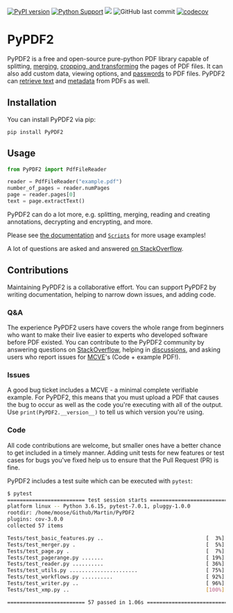 [![PyPI version](https://badge.fury.io/py/PyPDF2.svg)](https://badge.fury.io/py/PyPDF2)
[![Python Support](https://img.shields.io/pypi/pyversions/PyPDF2.svg)](https://pypi.org/project/PyPDF2/)
[![](https://img.shields.io/badge/-documentation-green)](https://pypdf2.readthedocs.io/en/latest/)
![GitHub last commit](https://img.shields.io/github/last-commit/py-pdf/PyPDF2)
[![codecov](https://codecov.io/gh/py-pdf/PyPDF2/branch/master/graph/badge.svg?token=id42cGNZ5Z)](https://codecov.io/gh/py-pdf/PyPDF2)

# PyPDF2

PyPDF2 is a free and open-source pure-python PDF library capable of splitting,
[merging](https://pypdf2.readthedocs.io/en/latest/user/merging-pdfs.html),
[cropping, and transforming](https://pypdf2.readthedocs.io/en/latest/user/cropping-and-transforming.html)
the pages of PDF files. It can also add
custom data, viewing options, and
[passwords](https://pypdf2.readthedocs.io/en/latest/user/encryption-decryption.html)
to PDF files. PyPDF2 can
[retrieve text](https://pypdf2.readthedocs.io/en/latest/user/extract-text.html)
and
[metadata](https://pypdf2.readthedocs.io/en/latest/user/metadata.html)
from PDFs as well.


## Installation

You can install PyPDF2 via pip:

```
pip install PyPDF2
```

## Usage

```python
from PyPDF2 import PdfFileReader

reader = PdfFileReader("example.pdf")
number_of_pages = reader.numPages
page = reader.pages[0]
text = page.extractText()
```

PyPDF2 can do a lot more, e.g. splitting, merging, reading and creating
annotations, decrypting and encrypting, and more.

Please see [the documentation](https://pypdf2.readthedocs.io/en/latest/)
and [`Scripts`](https://github.com/py-pdf/PyPDF2/tree/main/Scripts) for
more usage examples!

A lot of questions are asked and answered
[on StackOverflow](https://stackoverflow.com/questions/tagged/pypdf2).

## Contributions

Maintaining PyPDF2 is a collaborative effort. You can support PyPDF2 by writing
documentation, helping to narrow down issues, and adding code.

### Q&A

The experience PyPDF2 users have covers the whole range from beginners who
want to make their live easier to experts who developed software before PDF
existed. You can contribute to the PyPDF2 community by answering questions
on [StackOverflow](https://stackoverflow.com/questions/tagged/pypdf2),
helping in [discussions](https://github.com/py-pdf/PyPDF2/discussions),
and asking users who report issues for [MCVE](https://stackoverflow.com/help/minimal-reproducible-example)'s (Code + example PDF!).


### Issues

A good bug ticket includes a MCVE - a minimal complete verifiable example.
For PyPDF2, this means that you must upload a PDF that causes the bug to occur
as well as the code you're executing with all of the output. Use
`print(PyPDF2.__version__)` to tell us which version you're using.

### Code

All code contributions are welcome, but smaller ones have a better chance to
get included in a timely manner. Adding unit tests for new features or test
cases for bugs you've fixed help us to ensure that the Pull Request (PR) is fine.

PyPDF2 includes a test suite which can be executed with `pytest`:

```bash
$ pytest
========================= test session starts =========================
platform linux -- Python 3.6.15, pytest-7.0.1, pluggy-1.0.0
rootdir: /home/moose/Github/Martin/PyPDF2
plugins: cov-3.0.0
collected 57 items

Tests/test_basic_features.py ..                                 [  3%]
Tests/test_merger.py .                                          [  5%]
Tests/test_page.py .                                            [  7%]
Tests/test_pagerange.py .......                                 [ 19%]
Tests/test_reader.py ..........                                 [ 36%]
Tests/test_utils.py ......................                      [ 75%]
Tests/test_workflows.py ..........                              [ 92%]
Tests/test_writer.py ..                                         [ 96%]
Tests/test_xmp.py ..                                            [100%]

========================= 57 passed in 1.06s ==========================
```
